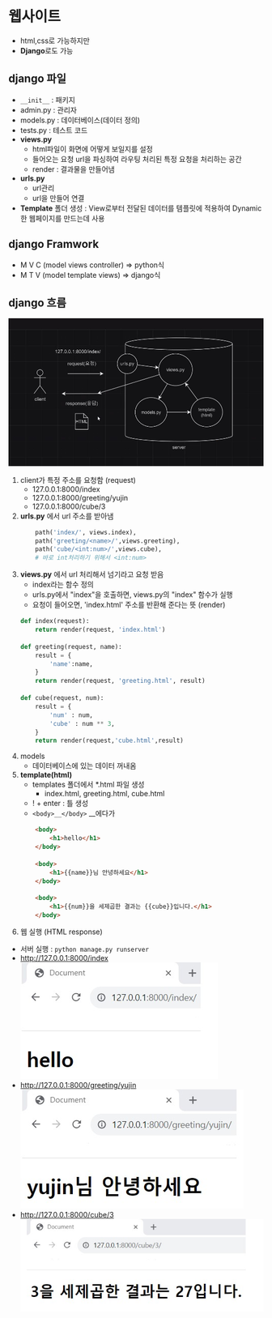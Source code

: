 # 웹사이트
- html,css로 가능하지만
- **Django**로도 가능

## django 파일
- `__init__` : 패키지
- admin.py : 관리자
- models.py : 데이터베이스(데이터 정의)
- tests.py : 테스트 코드
- **views.py**
    - html파일이 화면에 어떻게 보일지를 설정
    - 들어오는 요청 url을 파싱하여 라우팅 처리된 특정 요청을 처리하는 공간
    - render : 결과물을 만들어냄
- **urls.py**
    - url관리
    - url을 만들어 연결
- **Template** 폴더 생성 : View로부터 전달된 데이터를 템플릿에 적용하여 Dynamic 한 웹페이지를 만드는데 사용

## django Framwork
- M V C (model views controller) => python식
- M T V (model template views) => django식

## django 흐름
![flow](./assets/230821.jpg)
1. client가 특정 주소를 요청함 (request)
    - 127.0.0.1:8000/index
    - 127.0.0.1:8000/greeting/yujin
    - 127.0.0.1:8000/cube/3
2. **urls.py** 에서 url 주소를 받아냄
    ```python
        path('index/', views.index),
        path('greeting/<name>/',views.greeting),
        path('cube/<int:num>/',views.cube),
        # 바로 int처리하기 위해서 <int:num>
    ```
3. **views.py** 에서 url 처리해서 넘기라고 요청 받음
    - index라는 함수 정의
    - urls.py에서 "index"을 호출하면, views.py의 "index" 함수가 실행
    - 요청이 들어오면, 'index.html' 주소를 반환해 준다는 뜻 (render)
    ```python
    def index(request):
        return render(request, 'index.html')

    def greeting(request, name):
        result = {
            'name':name,
        }
        return render(request, 'greeting.html', result)

    def cube(request, num):
        result = {
            'num' : num,
            'cube' : num ** 3,
        }
        return render(request,'cube.html',result)
    ```   
4. models
    - 데이터베이스에 있는 데이터 꺼내옴
5. **template(html)**
    - templates 폴더에서 *.html 파일 생성
        - index.html, greeting.html, cube.html
    - ! + enter : 틀 생성
    - `<body>__</body>` __에다가
    ```html
        <body>
            <h1>hello</h1>
        </body>

        <body>
            <h1>{{name}}님 안녕하세요</h1>
        </body>

        <body>
            <h1>{{num}}을 세제곱한 결과는 {{cube}}입니다.</h1>
        </body>
    ```
6. 웹 실행 (HTML response)
- 서버 실행 : `python manage.py runserver`
- http://127.0.0.1:8000/index
![index](./assets/230821_index.jpg)
- http://127.0.0.1:8000/greeting/yujin
![greeting](./assets/230821_greeting.jpg)
- http://127.0.0.1:8000/cube/3
![cube](./assets/230821_cube.jpg)
        
